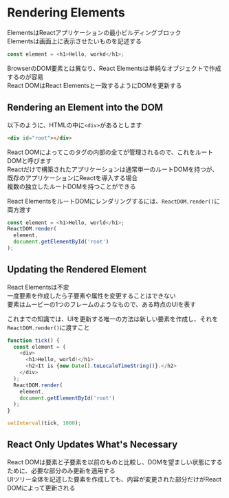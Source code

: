 # Rendering Elements

ElementsはReactアプリケーションの最小ビルディングブロック  
Elementsは画面上に表示させたいものを記述する

```javascript
const element = <h1>Hello, workd</h1>;
```

BrowserのDOM要素とは異なり、React Elementsは単純なオブジェクトで作成するのが容易  
React DOMはReact Elementsと一致するようにDOMを更新する

## Rendering an Element into the DOM

以下のように、HTMLの中に`<div>`があるとします

```html
<div id="root"></div>
```

React DOMによってこのタグの内部の全てが管理されるので、これをルートDOMと呼びます  
Reactだけで構築されたアプリケーションは通常単一のルートDOMを持つが、既存のアプリケーションにReactを導入する場合  
複数の独立したルートDOMを持つことができる

React ElementsをルートDOMにレンダリングするには、`ReactDOM.render()`に両方渡す

```javascript
const element = <h1>Hello, world</h1>;
ReactDOM.render(
  element,
  document.getElementById('root')
);
```

## Updating the Rendered Element

React Elementsは不変  
一度要素を作成したら子要素や属性を変更することはできない  
要素はムービーの1つのフレームのようなもので、ある時点のUIを表す

これまでの知識では、UIを更新する唯一の方法は新しい要素を作成し、それを`ReactDOM.render()`に渡すこと

```javascript
function tick() {
  const element = (
    <div>
      <h1>Hello, world!</h1>
      <h2>It is {new Date().toLocaleTimeString()}.</h2>
    </div>
  );
  ReactDOM.render(
    element,
    document.getElementById('root')
  );
}

setInterval(tick, 1000);
```

## React Only Updates What's Necessary

React DOMは要素と子要素を以前のものと比較し、DOMを望ましい状態にするために、必要な部分のみ更新を適用する  
UIツリー全体を記述した要素を作成しても、内容が変更された部分だけがReact DOMによって更新される